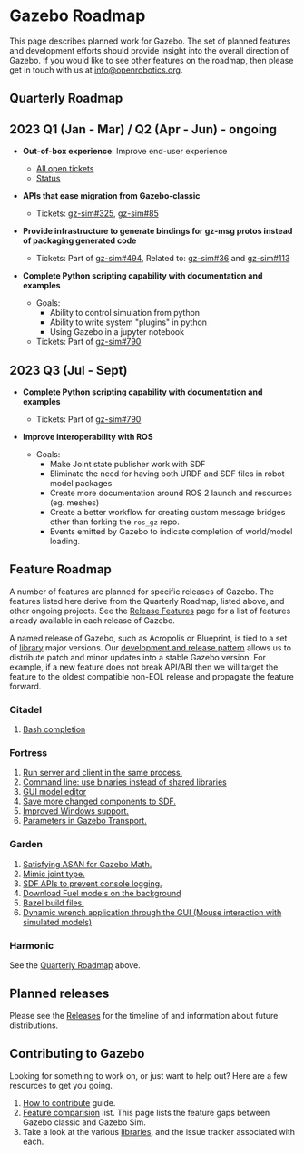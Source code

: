 # Gazebo Roadmap

This page describes planned work for Gazebo. The set of planned
features and development efforts should provide insight into the overall
direction of Gazebo. If you would like to
see other features on the roadmap, then please get in touch with us at
info@openrobotics.org.

## Quarterly Roadmap

## 2023 Q1 (Jan - Mar) / Q2 (Apr - Jun) - ongoing

* **Out-of-box experience**: Improve end-user experience
    * [All open tickets](https://github.com/search?q=org%3Agazebosim+label%3A%22OOBE+%F0%9F%93%A6%E2%9C%A8%22&state=open&type=Issues)
    * [Status](https://github.com/orgs/gazebosim/projects/1?card_filter_query=label%3A%22oobe+%F0%9F%93%A6%E2%9C%A8%22)

* **APIs that ease migration from Gazebo-classic**
    * Tickets: [gz-sim#325](https://github.com/gazebosim/gz-sim/issues/325), [gz-sim#85](https://github.com/gazebosim/gz-sim/issues/85)

* **Provide infrastructure to generate bindings for gz-msg protos instead of packaging generated code**
    * Tickets: Part of [gz-sim#494](https://github.com/gazebosim/gz-sim/issues/494), Related to: [gz-sim#36](https://github.com/gazebosim/gz-msgs/issues/36) and [gz-sim#113](https://github.com/gazebosim/gz-msgs/issues/113)

* **Complete Python scripting capability with documentation and examples**
    * Goals: 
      * Ability to control simulation from python
      * Ability to write system "plugins" in python
      * Using Gazebo in a jupyter notebook
    * Tickets: Part of [gz-sim#790](https://github.com/gazebosim/gz-sim/issues/790)

## 2023 Q3 (Jul - Sept)

* **Complete Python scripting capability with documentation and examples**
    * Tickets: Part of [gz-sim#790](https://github.com/gazebosim/gz-sim/issues/790)

* **Improve interoperability with ROS**
    * Goals:
      -  Make Joint state publisher work with SDF
      -  Eliminate the need for having both URDF and SDF files in robot model packages
      -  Create more documentation around ROS 2 launch and resources (eg. meshes)
      -  Create a better workflow for creating custom message bridges other than forking the `ros_gz` repo. 
      -  Events emitted by Gazebo to indicate completion of world/model loading.

## Feature Roadmap

A number of features are planned for specific releases of Gazebo. The
features listed here derive from the Quarterly Roadmap, listed above, and other
ongoing projects.  See the [Release Features](release_features.md) page
for a list of features already available in each release of Gazebo.

A named release of Gazebo, such as Acropolis or Blueprint, is tied to
a set of [library](/libs) major versions. Our
[development and release pattern](/docs/all/releases) allows us to distribute
patch and minor updates into a stable Gazebo version. For example, if a new
feature does not break API/ABI then we will target the feature to the oldest
compatible non-EOL release and propagate the feature forward.

### Citadel

1. [Bash completion](https://github.com/gazebosim/gz-tools/issues/1)

### Fortress

1. [Run server and client in the same process.](https://github.com/gazebosim/gz-sim/pull/793)
1. [Command line: use binaries instead of shared libraries](https://github.com/gazebosim/gz-tools/issues/7)
1. [GUI model editor](https://github.com/gazebosim/gz-sim/labels/editor)
1. [Save more changed components to SDF.](https://github.com/gazebosim/gz-sim/issues/1312)
1. [Improved Windows support.](https://github.com/search?q=org%3Agazebosim+label%3AWindows&state=open&type=Issues)
1. [Parameters in Gazebo Transport.](https://github.com/gazebosim/gz-transport/pull/305)

### Garden

1. [Satisfying ASAN for Gazebo Math.](https://github.com/gazebosim/gz-math/issues/370)
1. [Mimic joint type.](https://github.com/gazebosim/sdf_tutorials/pull/62)
1. [SDF APIs to prevent console logging.](https://github.com/gazebosim/sdformat/issues/820)
1. [Download Fuel models on the background](https://github.com/gazebosim/gz-sim/issues/1260)
1. [Bazel build files.](https://github.com/gazebosim/gz-bazel)
1. [Dynamic wrench application through the GUI (Mouse interaction with simulated models)](https://github.com/gazebosim/gz-sim/issues/306)

### Harmonic

See the [Quarterly Roadmap](/docs/all/roadmap#quarterly-roadmap) above.

## Planned releases

Please see the [Releases](https://github.com/gazebosim/docs/blob/master/releases.md) for the timeline of and information about future distributions.


## Contributing to Gazebo

Looking for something to work on, or just want to help out? Here are a few
resources to get you going.

1. [How to contribute](/docs/all/contributing) guide.
1. [Feature comparision](/docs/citadel/comparison) list. This page lists the
   feature gaps between Gazebo classic and Gazebo Sim.
1. Take a look at the various [libraries](/libs), and the issue tracker
   associated with each.
